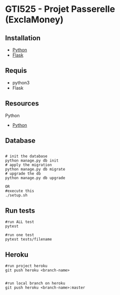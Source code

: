 # GTI525 - Projet Passerelle (ExclaMoney)

## Installation
* [Python](https://www.python.org/downloads/)
* [Flask](http://flask.pocoo.org/docs/1.0/installation/)

## Requis
* python3
* Flask


## Resources
Python
* [Python](https://www.python.org)

## Database

````

# init the database
python manage.py db init
# apply the migration
python manage.py db migrate
# upgrade the db
python manage.py db upgrade

OR
#execute this
./setup.sh

````
## Run tests

```
#run ALL test
pytest

#run one test
pytest tests/filename

```

## Heroku

```
#run project heroku
git push heroku <branch-name>


#run local branch on heroku
git push heroku <branch-name>:master

```
